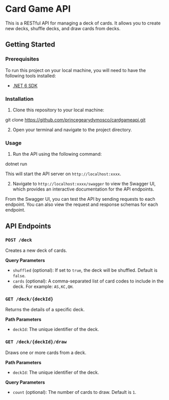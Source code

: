 # Card Game API

This is a RESTful API for managing a deck of cards. It allows you to create new decks, shuffle decks, and draw cards from decks.

## Getting Started

### Prerequisites

To run this project on your local machine, you will need to have the following tools installed:

- [.NET 6 SDK](https://dotnet.microsoft.com/download/dotnet/6.0)

### Installation

1. Clone this repository to your local machine:

git clone https://github.com/princegearydymosco/cardgameapi.git

2. Open your terminal and navigate to the project directory.

### Usage

1. Run the API using the following command:

dotnet run

This will start the API server on `http://localhost:xxxx`.

2. Navigate to `http://localhost:xxxx/swagger` to view the Swagger UI, which provides an interactive documentation for the API endpoints.

From the Swagger UI, you can test the API by sending requests to each endpoint. You can also view the request and response schemas for each endpoint.

## API Endpoints

### `POST /deck`

Creates a new deck of cards.

**Query Parameters**

- `shuffled` (optional): If set to `true`, the deck will be shuffled. Default is `false`.
- `cards` (optional): A comma-separated list of card codes to include in the deck. For example: `AS,KC,QH`.

### `GET /deck/{deckId}`

Returns the details of a specific deck.

**Path Parameters**

- `deckId`: The unique identifier of the deck.

### `GET /deck/{deckId}/draw`

Draws one or more cards from a deck.

**Path Parameters**

- `deckId`: The unique identifier of the deck.

**Query Parameters**

- `count` (optional): The number of cards to draw. Default is `1`.